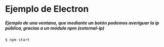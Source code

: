 # Ejemplo de Electron
##### Ejemplo de una ventana, que mediante un botón podemos averiguar la ip pública, gracias a un módulo npm (external-ip)

```
$ npm start
```
